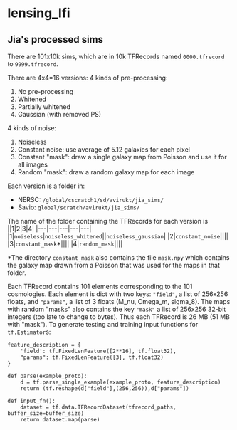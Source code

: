 # lensing_lfi

## Jia's processed sims

There are 101x10k sims, which are in 10k TFRecords named `0000.tfrecord` to `9999.tfrecord`. 

There are 4x4=16 versions: 
4 kinds of pre-processing:

1. No pre-processing
2. Whitened
3. Partially whitened
4. Gaussian (with removed PS)

4 kinds of noise:

1. Noiseless
2. Constant noise: use average of 5.12 galaxies for each pixel
3. Constant "mask": draw a single galaxy map from Poisson and use it for all images
4. Random "mask": draw a random galaxy map for each image

Each version is a folder in:
- NERSC: `/global/cscratch1/sd/avirukt/jia_sims/`
- Savio: `global/scratch/avirukt/jia_sims/`

The name of the folder containing the TFRecords for each version is 
||1|2|3|4|
|---|---|---|---|---|
|1|`noiseless`|`noiseless_whitened`||`noiseless_gaussian`|
|2|`constant_noise`||||
|3|`constant_mask`\*||||
|4|`random_mask`||||

\*The directory `constant_mask` also contains the file `mask.npy` which contains the galaxy map drawn from a Poisson that was used for the maps in that folder.

Each TFRecord contains 101 elements corresponding to the 101 cosmologies. Each element is dict with two keys: `"field"`, a list of 256x256 floats, and `"params"`, a list of 3 floats (M_nu, Omega_m, sigma_8). The maps with random "masks" also contains the key `"mask"` a list of 256x256 32-bit integers (too late to change to bytes). Thus each TFRecord is 26 MB (51 MB with "mask"). To generate testing and training input functions for `tf.Estimator`s:

```
feature_description = {
    'field': tf.FixedLenFeature([2**16], tf.float32),
    "params": tf.FixedLenFeature([3], tf.float32)
}

def parse(example_proto):
    d = tf.parse_single_example(example_proto, feature_description)
    return (tf.reshape(d["field"],(256,256)),d["params"])

def input_fn():
    dataset = tf.data.TFRecordDataset(tfrecord_paths, buffer_size=buffer_size)
    return dataset.map(parse)
```
